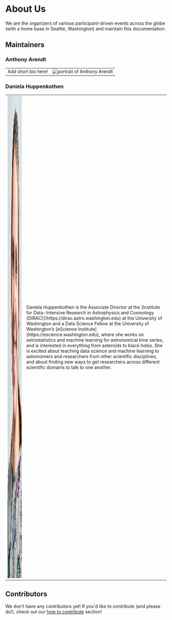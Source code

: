 # About Us

We are the organizers of various participant-driven events across the globe (with a home base in Seattle, Washington) and 
maintain this documentation. 

## Maintainers

### Anthony Arendt

<table>
   <tr>
     <td>
       Add short bio here!
     </td>
     <td><img src="" width=1000 alt="portrait of Anthony Arendt"></td>
     </td>
   </tr>
</table>


### Daniela Huppenkothen
<table>
    <tr>
        <td><img src="../img/dhuppenkothen.jpg" width=1000 height=1500 alt="portrait of Daniela Huppenkothen"></td>
        <td> Daniela Huppenkothen is the Associate Director at the [Institute for Data-Intensive Research in Astrophysics and Cosmology (DIRAC)](https://dirac.astro.washington.edu) at the University of Washington and a Data Science Fellow at the University of Washington’s [eScience Institute](https://escience.washington.edu), where she works on astrostatistics and machine learning for astronomical time series, and is interested in everything from asteroids to black holes. She is excited about teaching data science and machine learning to astronomers and researchers from other scientific disciplines, and about finding new ways to get researchers across different scientific domains to talk to one another.</td>
    </tr>
</table>


## Contributors

We don't have any contributors yet! If you'd like to contribute (and please do!), check out our [how to contribute]() section!




